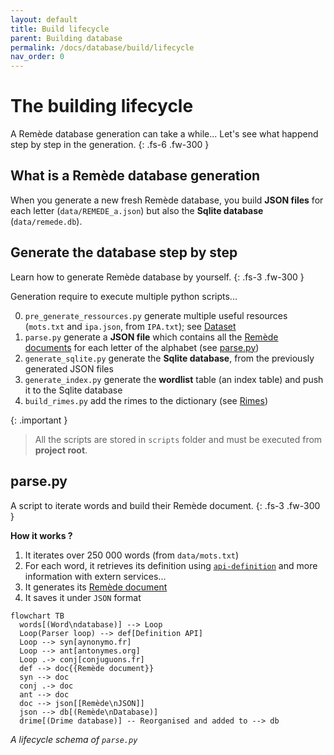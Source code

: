 ```yaml
---
layout: default
title: Build lifecycle
parent: Building database
permalink: /docs/database/build/lifecycle
nav_order: 0
---
```


# The building lifecycle
A Remède database generation can take a while... Let's see what happend step by step in the generation. 
{: .fs-6 .fw-300 }

## What is a Remède database generation

When you generate a new fresh Remède database, you build **JSON files** for each letter (`data/REMEDE_a.json`) but also
the **Sqlite database** (`data/remede.db`).

## Generate the database step by step
Learn how to generate Remède database by yourself.
{: .fs-3 .fw-300 }

Generation require to execute multiple python scripts...

0. `pre_generate_ressources.py` generate multiple useful resources (`mots.txt` and `ipa.json`, from `IPA.txt`); see [Dataset](https://docs.remede.camarm.fr/docs/database/dataset)
1. `parse.py` generate a **JSON file** which contains all the [Remède documents](https://docs.remede.camarm.fr/docs/database/schema) for each letter of the alphabet (see [parse.py](#parsepy))
2. `generate_sqlite.py` generate the **Sqlite database**, from the previously generated JSON files
3. `generate_index.py` generate the **wordlist** table (an index table) and push it to the Sqlite database
4. `build_rimes.py` add the rimes to the dictionary (see [Rimes](https://docs.remede.camarm.fr/docs/database/rimes))


{: .important }
> All the scripts are stored in `scripts` folder and must be executed from **project root**. 


## parse.py
A script to iterate words and build their Remède document.
{: .fs-3 .fw-300 }

**How it works ?**
1. It iterates over 250 000 words (from `data/mots.txt`)
2. For each word, it retrieves its definition using [`api-definition`](#api-définition) and more information with extern services...
3. It generates its [Remède document](https://docs.remede.camarm.fr/docs/database/schema)
4. It saves it under `JSON` format

```mermaid
flowchart TB
  words[(Word\ndatabase)] --> Loop
  Loop(Parser loop) --> def[Definition API]
  Loop --> syn[aynonymo.fr]
  Loop --> ant[antonymes.org]
  Loop .-> conj[conjuguons.fr]
  def --> doc{{Remède document}}
  syn --> doc
  conj .-> doc
  ant --> doc
  doc --> json[[Remède\nJSON]]
  json --> db[(Remède\nDatabase)]
  drime[(Drime database)] -- Reorganised and added to --> db
```
_A lifecycle schema of `parse.py`_
